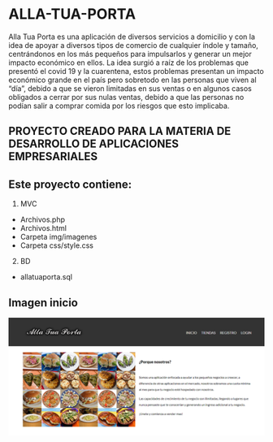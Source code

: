 # ALLA-TUA-PORTA
Alla Tua Porta es una aplicación de diversos servicios a domicilio y con la idea de apoyar a diversos tipos de comercio de cualquier índole  y tamaño, centrándonos en los más pequeños para impulsarlos y generar un mejor impacto económico en ellos.  La idea surgió a raíz de los problemas que presentó el covid 19 y la cuarentena, estos problemas presentan un impacto económico grande en el país pero sobretodo en las personas que viven al “día”, debido a que se vieron limitadas en sus ventas o en algunos casos obligados a cerrar por sus nulas ventas, debido a que las personas no podían salir a comprar comida por los riesgos que esto implicaba.
## PROYECTO CREADO PARA LA MATERIA DE  DESARROLLO DE APLICACIONES EMPRESARIALES
## Este proyecto contiene:
1.  MVC
* Archivos.php
* Archivos.html
* Carpeta img/imagenes
* Carpeta css/style.css
2. BD
* allatuaporta.sql
## Imagen inicio
![alt text](https://github.com/FaviDuran/ALLA-TUA-PORTA/blob/master/MVC/views/assets/img/inicio.png)
